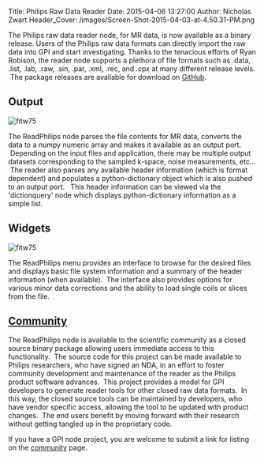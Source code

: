 Title:  Philips Raw Data Reader
Date:   2015-04-06 13:27:00
Author: Nicholas Zwart
Header_Cover: /images/Screen-Shot-2015-04-03-at-4.50.31-PM.png

The Philips raw data reader node, for MR data, is now available as a binary
release. Users of the Philips raw data formats can directly import the raw data
into GPI and start investigating. Thanks to the tenacious efforts of Ryan
Robison, the reader node supports a plethora of file formats such as .data,
.list, .lab, .raw, .sin, .par, .xml, .rec, and .cpx at many different release
levels.  The package releases are available for download on <a
href="https://github.com/gpilab/philips-data-reader"
target="_blank">GitHub</a>.

## Output

![fitw75]({static}/images/Screen-Shot-2015-04-03-at-4.55.34-PM-300x226.png)

The ReadPhilips node parses the file contents for MR data, converts the data to
a numpy numeric array and makes it available as an output port.  Depending on
the input files and application, there may be multiple output datasets
corresponding to the sampled k-space, noise measurements, etc...  The reader
also parses any available header information (which is format dependent) and
populates a python-dictionary object which is also pushed to an output port.  
This header information can be viewed via the 'dictionquery' node which
displays python-dictionary information as a simple list.

## Widgets

![fitw75]({static}/images/ReadPhilipsUI_ex_head-240x300.jpg)

The ReadPhilips menu provides an interface to browse for the desired files and
displays basic file system information and a summary of the header information
(when available).  The interface also provides options for various minor data
corrections and the ability to load single coils or slices from the file.

## [Community](/community)

The ReadPhilips node is available to the scientific community as a closed
source binary package allowing users immediate access to this functionality.
 The source code for this project can be made available to Philips researchers,
who have signed an NDA, in an effort to foster community development and
maintenance of the reader as the Philips product software advances.
 This project provides a model for GPI developers to generate reader tools for
other closed raw data formats.  In this way, the closed source tools can be
maintained by developers, who have vendor specific access, allowing the tool to
be updated with product changes.  The end users benefit by moving forward with
their research without getting tangled up in the proprietary code.

If you have a GPI node project, you are welcome to submit a link for listing on
the [community](/community) page.
